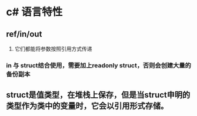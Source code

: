 # c# 语言特性
## ref/in/out
1. 它们都能将参数按照引用方式传递
### in 与 struct结合使用，需要加上readonly struct，否则会创建大量的备份副本


## struct是值类型，在堆栈上保存，但是当struct申明的类型作为类中的变量时，它会以引用形式存储。